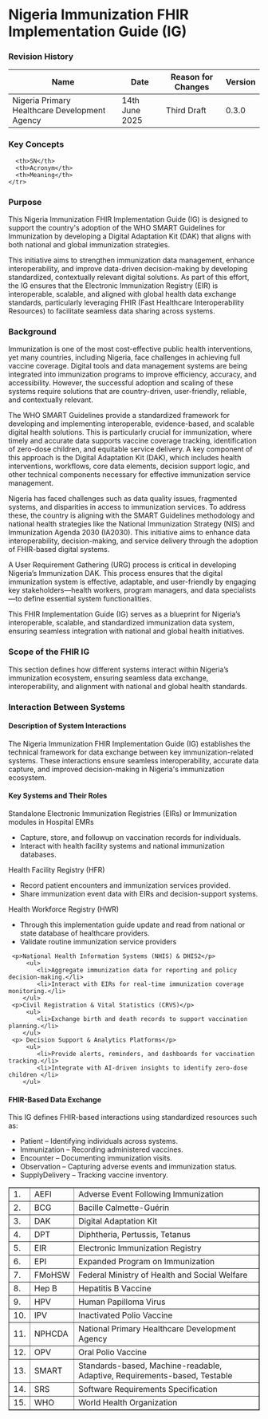 # Nigeria Immunization FHIR Implementation Guide (IG)

### Revision History

<table class="table table-hover table-bordered table-striped">
    <thead>
        <tr>
            <th>Name</th>
            <th>Date</th>
            <th>Reason for Changes</th>
            <th>Version</th>
        </tr>
    </thead>
    <tbody>
        <tr>
            <td>Nigeria Primary Healthcare Development Agency</td>
            <td>14th June 2025</td>
            <td>Third Draft</td>
            <td>0.3.0</td>
        </tr>
    </tbody>
</table>

### Key Concepts

 <table border="1" class="dataframe table table-striped table-bordered">
    <thead>
        <tr class="header">
 
      <th>SN</th>
      <th>Acronym</th>
      <th>Meaning</th>
    </tr>
  </thead>
  <tbody>
    <tr>
      <td>1.</td>
      <td>AEFI</td>
      <td>Adverse Event Following Immunization</td>
    </tr>
    <tr>
      <td>2.</td>
      <td>BCG</td>
      <td>Bacille Calmette-Guérin</td>
    </tr>
    <tr>
      <td>3.</td>
      <td>DAK</td>
      <td>Digital Adaptation Kit</td>
    </tr>
    <tr>
      <td>4.</td>
      <td>DPT</td>
      <td>Diphtheria, Pertussis, Tetanus</td>
    </tr>
    <tr>
      <td>5.</td>
      <td>EIR</td>
      <td>Electronic Immunization Registry</td>
    </tr>
    <tr>
      <td>6.</td>
      <td>EPI</td>
      <td>Expanded Program on Immunization</td>
    </tr>
    <tr>
      <td>7.</td>
      <td>FMoHSW</td>
      <td>Federal Ministry of Health and Social Welfare</td>
    </tr>
    <tr>
      <td>8.</td>
      <td>Hep B</td>
      <td>Hepatitis B Vaccine</td>
    </tr>
    <tr>
      <td>9.</td>
      <td>HPV</td>
      <td>Human Papilloma Virus</td>
    </tr>
    <tr>
      <td>10.</td>
      <td>IPV</td>
      <td>Inactivated Polio Vaccine</td>
    </tr>
    <tr>
      <td>11.</td>
      <td>NPHCDA</td>
      <td>National Primary Healthcare Development Agency</td>
    </tr>
    <tr>
      <td>12.</td>
      <td>OPV</td>
      <td>Oral Polio Vaccine</td>
    </tr>
    <tr>
      <td>13.</td>
      <td>SMART</td>
      <td>Standards-based, Machine-readable, Adaptive, Requirements-based, Testable</td>
    </tr>
    <tr>
      <td>14.</td>
      <td>SRS</td>
      <td>Software Requirements Specification</td>
    </tr>
    <tr>
      <td>15.</td>
      <td>WHO</td>
      <td>World Health Organization</td>
    </tr>
  </tbody>
<section>

### Purpose

This Nigeria Immunization FHIR Implementation Guide (IG) is designed to support the country's adoption of the WHO SMART Guidelines for Immunization by developing a Digital Adaptation Kit (DAK) that aligns with both national and global immunization strategies.

This initiative aims to strengthen immunization data management, enhance interoperability, and improve data-driven decision-making by developing standardized, contextually relevant digital solutions. As part of this effort, the IG ensures that the Electronic Immunization Registry (EIR) is interoperable, scalable, and aligned with global health data exchange standards, particularly leveraging FHIR (Fast Healthcare Interoperability Resources) to facilitate seamless data sharing across systems.

### Background

Immunization is one of the most cost-effective public health interventions, yet many countries, including Nigeria, face challenges in achieving full vaccine coverage. Digital tools and data management systems are being integrated into immunization programs to improve efficiency, accuracy, and accessibility. However, the successful adoption and scaling of these systems require solutions that are country-driven, user-friendly, reliable, and contextually relevant.

The WHO SMART Guidelines provide a standardized framework for developing and implementing interoperable, evidence-based, and scalable digital health solutions. This is particularly crucial for immunization, where timely and accurate data supports vaccine coverage tracking, identification of zero-dose children, and equitable service delivery. A key component of this approach is the Digital Adaptation Kit (DAK), which includes health interventions, workflows, core data elements, decision support logic, and other technical components necessary for effective immunization service management.

Nigeria has faced challenges such as data quality issues, fragmented systems, and disparities in access to immunization services. To address these, the country is aligning with the SMART Guidelines methodology and national health strategies like the National Immunization Strategy (NIS) and Immunization Agenda 2030 (IA2030). This initiative aims to enhance data interoperability, decision-making, and service delivery through the adoption of FHIR-based digital systems.

A User Requirement Gathering (URG) process is critical in developing Nigeria’s Immunization DAK. This process ensures that the digital immunization system is effective, adaptable, and user-friendly by engaging key stakeholders—health workers, program managers, and data specialists—to define essential system functionalities.

This FHIR Implementation Guide (IG) serves as a blueprint for Nigeria’s interoperable, scalable, and standardized immunization data system, ensuring seamless integration with national and global health initiatives.

###  Scope of the FHIR IG

This section defines how different systems interact within Nigeria’s immunization ecosystem, ensuring seamless data exchange, interoperability, and alignment with national and global health standards.


### Interaction Between Systems

#### Description of System Interactions
 
The Nigeria Immunization FHIR Implementation Guide (IG) establishes the technical framework for data exchange between key immunization-related systems. These interactions ensure  seamless interoperability, accurate data capture, and improved decision-making in Nigeria's immunization ecosystem.
    
#### Key Systems and Their Roles

<section>

   <p> Standalone Electronic Immunization Registries (EIRs) or Immunization modules in Hospital EMRs</p>
        <ul>
            <li>Capture, store, and followup on vaccination records for individuals.</li>
            <li>Interact with health facility systems and national immunization databases.</li>
        </ul>
    <p>Health Facility Registry (HFR)</p>   
         <ul>
            <li>Record patient encounters and immunization services provided.</li>
            <li>Share immunization event data with EIRs and decision-support systems.</li>
        </ul>
    <p>Health Workforce Registry (HWR)</p>   
         <ul>
            <li>Through this implementation guide update and read from national or state database of healthcare providers.</li>
            <li>Validate routine immunization service providers</li>
        </ul>

     <p>National Health Information Systems (NHIS) & DHIS2</p>   
         <ul>
            <li>Aggregate immunization data for reporting and policy decision-making.</li>
            <li>Interact with EIRs for real-time immunization coverage monitoring.</li>
        </ul> 
     <p>Civil Registration & Vital Statistics (CRVS)</p>   
         <ul>
            <li>Exchange birth and death records to support vaccination planning.</li>
        </ul>
     <p> Decision Support & Analytics Platforms</p>   
         <ul>
            <li>Provide alerts, reminders, and dashboards for vaccination tracking.</li>
            <li>Integrate with AI-driven insights to identify zero-dose children </li>
        </ul>               

</section>

#### FHIR-Based Data Exchange

<section>

<p>

This IG defines FHIR-based interactions using standardized resources such as:

<p>

<ul>
    <li>Patient – Identifying individuals across systems.</li>
    <li>Immunization – Recording administered vaccines.</li>
    <li>Encounter – Documenting immunization visits.</li>
    <li>Observation – Capturing adverse events and immunization status.</li>
    <li>SupplyDelivery – Tracking vaccine inventory.</li>
</ul>
<section>


